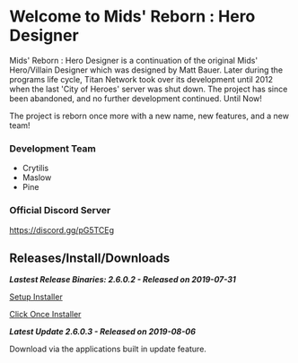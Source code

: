 # Welcome to Mids' Reborn : Hero Designer
Mids' Reborn : Hero Designer is a continuation of the original Mids' Hero/Villain Designer which was designed by Matt Bauer. Later during the programs life cycle, Titan Network took over its development until 2012 when the last 'City of Heroes' server was shut down. The project has since been abandoned, and no further development continued. Until Now!

The project is reborn once more with a new name, new features, and a new team!

### Development Team
- Crytilis
- Maslow
- Pine

### Official Discord Server
https://discord.gg/pG5TCEg

## Releases/Install/Downloads

**_Lastest Release Binaries: 2.6.0.2 - Released on 2019-07-31_**

[Setup Installer](https://midsreborn.com/download/MRB_Setup.exe)

[Click Once Installer](https://github.com/ImaginaryDevelopment/imaginary-hero-designer/tree/Release2.6.0.2)

**_Latest Update 2.6.0.3 - Released on 2019-08-06_**

Download via the applications built in update feature.
